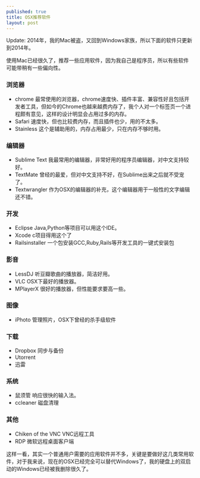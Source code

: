 ```yaml
---
published: true
title: OSX推荐软件
layout: post
---
```

Update: 2014年，我的Mac被盗，又回到Windows家族，所以下面的软件只更新到2014年。

使用Mac已经很久了，推荐一些应用软件，因为我自己是程序员，所以有些软件可能带稍有一些偏向性。

### 浏览器

- chrome 最常使用的浏览器，chrome速度快、插件丰富、兼容性好且包括开发者工具，但如今的Chrome也越来越费内存了，我个人对一个标签页一个进程颇有意见，这样的设计明显会占用过多的内存。
- Safari 速度快，但也比较费内存，而且插件也少，用的不太多。
- Stainless 这个是辅助用的，内存占用最少，只在内存不够时用。

### 编辑器

- Sublime Text 我最常用的编辑器，非常好用的程序员编辑器，对中文支持较好。
- TextMate 曾经的最爱，但对中文支持不好，在Sublime出来之后就不受宠了。
- Textwrangler 作为OSX的编辑器的补充，这个编辑器用于一般性的文字编辑还不错。

### 开发

- Eclipse Java,Python等项目可以用这个IDE。
- Xcode c项目得用这个了
- Railsinstaller 一个包安装GCC,Ruby,Rails等开发工具的一键式安装包

### 影音

- LessDJ 听豆瓣歌曲的播放器，简洁好用。
- VLC OSX下最好的播放器。
- MPlayerX 很好的播放器，但性能要求要高一些。

### 图像

- iPhoto 管理照片，OSX下曾经的杀手级软件

### 下载

- Dropbox 同步与备份
- Utorrent
- 迅雷

### 系统

- 鼠须管 响应很快的输入法。
- ccleaner 磁盘清理

### 其他

- Chiken of the VNC VNC远程工具
- RDP 微软远程桌面客户端

这样一看，其实一个普通用户需要的应用软件并不多，关键是要做好这几类常用软件，对于我来说，现在的OSX已经完全可以替代Windows了，我的硬盘上的双启动的Windows已经被我删除很久了。